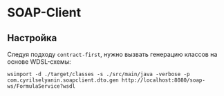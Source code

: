 # SOAP-Client

## Настройка
Следуя подходу `contract-first`, нужно вызвать генерацию классов на основе WDSL-схемы:
```
wsimport -d ./target/classes -s ./src/main/java -verbose -p com.cyrilselyanin.soapclient.dto.gen http://localhost:8080/soap-ws/FormulaService?wsdl
```


